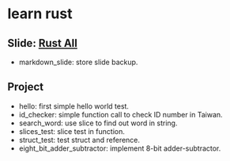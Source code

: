 # learn rust

## Slide: [Rust All](https://hackmd.io/p/Syvl4VUYb#/)
+ markdown_slide: store slide backup.

## Project
+ hello: first simple hello world test.
+ id_checker: simple function call to check ID number in Taiwan.
+ search_word: use slice to find out word in string.
+ slices_test: slice test in function.
+ struct_test: test struct and reference.
+ eight_bit_adder_subtractor: implement 8-bit adder-subtractor.
